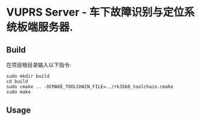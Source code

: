 # VUPRS Server - 车下故障识别与定位系统板端服务器.

## Build

在项目根目录输入以下指令:  

    sudo mkdir build
    cd build
    sudo cmake .. -DCMAKE_TOOLCHAIN_FILE=../rk3568_toolchain.cmake
    sudo make

## Usage